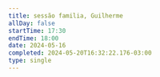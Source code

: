 ```yaml
---
title: sessão familia, Guilherme
allDay: false
startTime: 17:30
endTime: 18:00
date: 2024-05-16
completed: 2024-05-20T16:32:22.176-03:00
type: single
---
```

